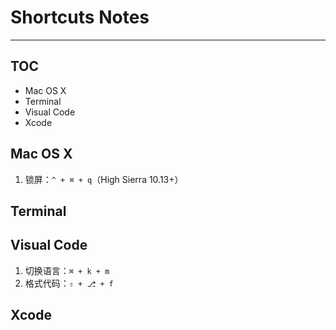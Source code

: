 # Shortcuts Notes

---

## TOC

* Mac OS X
* Terminal
* Visual Code
* Xcode


## Mac OS X

1. 锁屏：`^ + ⌘ + q`（High Sierra 10.13+）

## Terminal


## Visual Code

1. 切换语言：`⌘ + k + m`
2. 格式代码：`⇧ + ⎇ + f`

## Xcode

